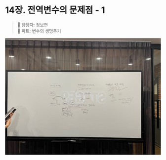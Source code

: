 # 14장. 전역변수의 문제점 - 1

> 👩‍ 담당자: 정보연<br/>
> 📝 파트: 변수의 생명주기

![14-1-정보연-칠판사진](../img/14-1-정보연칠판.jpeg)
